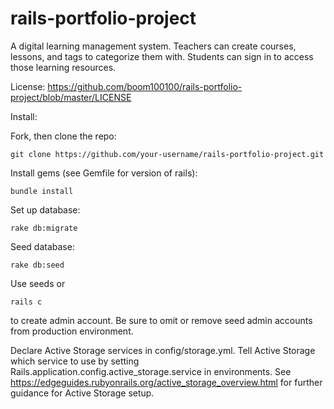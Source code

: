 # rails-portfolio-project

A digital learning management system. Teachers can create courses, lessons, and tags to categorize them with. Students can sign in to access those learning resources.

License:
https://github.com/boom100100/rails-portfolio-project/blob/master/LICENSE

Install:

Fork, then clone the repo:
```
git clone https://github.com/your-username/rails-portfolio-project.git
```

Install gems (see Gemfile for version of rails):

```
bundle install
```

Set up database:
```
rake db:migrate
```
Seed database:
```
rake db:seed
```

Use seeds or
```
rails c
```
to create admin account. Be sure to omit or remove seed admin accounts from production environment.

Declare Active Storage services in config/storage.yml. Tell Active Storage which service to use by setting Rails.application.config.active_storage.service in environments. See https://edgeguides.rubyonrails.org/active_storage_overview.html for further guidance for Active Storage setup.
